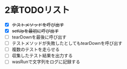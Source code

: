 # 2章TODOリスト

- [x] ~~テストメソッドを呼び出す~~
- [x] ~~setUpを最初に呼び出す~~
- [ ] tearDownを最後に呼び出す
- [ ] テストメソッドが失敗したとしてもtearDownを呼び出す
- [ ] 複数のテストを走らせる
- [ ] 収集したテスト結果を出力する
- [ ] wasRunで文字列をログに記録する
